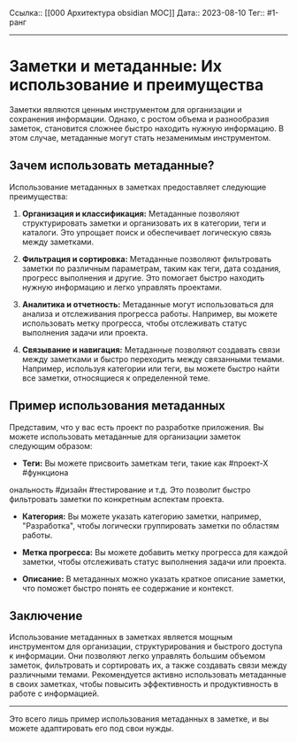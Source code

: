Ссылка:: [[000 Архитектура obsidian MOC]] 
Дата:: 2023-08-10
Тег:: #1-ранг 
 
---
# Заметки и метаданные: Их использование и преимущества

Заметки являются ценным инструментом для организации и сохранения информации. Однако, с ростом объема и разнообразия заметок, становится сложнее быстро находить нужную информацию. В этом случае, метаданные могут стать незаменимым инструментом.

## Зачем использовать метаданные?

Использование метаданных в заметках предоставляет следующие преимущества:

1. **Организация и классификация:** Метаданные позволяют структурировать заметки и организовать их в категории, теги и каталоги. Это упрощает поиск и обеспечивает логическую связь между заметками.

2. **Фильтрация и сортировка:** Метаданные позволяют фильтровать заметки по различным параметрам, таким как теги, дата создания, прогресс выполнения и другие. Это помогает быстро находить нужную информацию и легко управлять проектами.

3. **Аналитика и отчетность:** Метаданные могут использоваться для анализа и отслеживания прогресса работы. Например, вы можете использовать метку прогресса, чтобы отслеживать статус выполнения задачи или проекта.

4. **Связывание и навигация:** Метаданные позволяют создавать связи между заметками и быстро переходить между связанными темами. Например, используя категории или теги, вы можете быстро найти все заметки, относящиеся к определенной теме.

## Пример использования метаданных

Представим, что у вас есть проект по разработке приложения. Вы можете использовать метаданные для организации заметок следующим образом:

- **Теги:** Вы можете присвоить заметкам теги, такие как #проект-Х #функциона

ональность #дизайн #тестирование и т.д. Это позволит быстро фильтровать заметки по конкретным аспектам проекта.

- **Категория:** Вы можете указать категорию заметки, например, "Разработка", чтобы логически группировать заметки по областям работы.

- **Метка прогресса:** Вы можете добавить метку прогресса для каждой заметки, чтобы отслеживать статус выполнения задачи или проекта.

- **Описание:** В метаданных можно указать краткое описание заметки, что поможет быстро понять ее содержание и контекст.

## Заключение

Использование метаданных в заметках является мощным инструментом для организации, структурирования и быстрого доступа к информации. Они позволяют легко управлять большим объемом заметок, фильтровать и сортировать их, а также создавать связи между различными темами. Рекомендуется активно использовать метаданные в своих заметках, чтобы повысить эффективность и продуктивность в работе с информацией.

---

Это всего лишь пример использования метаданных в заметке, и вы можете адаптировать его под свои нужды.